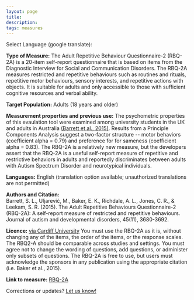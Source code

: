 ```yaml
---
layout: page
title: 
description:
tags: measures
---
```


Select Language (google translate):  

<div id="google_translate_element"></div><script type="text/javascript">
function googleTranslateElementInit() {
  new google.translate.TranslateElement({pageLanguage: 'en', layout: google.translate.TranslateElement.InlineLayout.SIMPLE, gaTrack: true, gaId: 'UA-64320648-1'}, 'google_translate_element');
}
</script><script type="text/javascript" src="//translate.google.com/translate_a/element.js?cb=googleTranslateElementInit"></script>  

**Type of Measure:**  The Adult Repetitive Behaviour Questionnaire-2 (RBQ-2A) is a 20-item self-report questionnaire that is based on items from the Diagnostic Interview for Social and Communication Disorders. The RBQ-2A measures restricted and repetitive behaviours such as routines and rituals, repetitive motor behaviours, sensory interests, and repetitive actions with objects. It is suitable for adults and only accessible to those with sufficient cognitive resources and verbal ability.    

**Target Population:** Adults (18 years and older)

**Measurement properties and previous use:** The psychometric properties of this evaulation tool were examined among university students in the UK and adults in Australia [(Barrett et al., 2015)](http://link.springer.com/article/10.1007/s10803-015-2514-6/fulltext.html). Results from a Principle Components Analysis suggest a two-factor structure -- motor behaviors (coefficient alpha = 0.79) and preference for for sameness (coefficient alpha = 0.83). The RBQ-2A is a relatively new measure, but the developers assert that the RBQ-2A is a useful self-report measure of repetitive and restrictive behaviors in adults and reportedly discriminates between adults with Autism Spectrum Disorder and neurotypical individuals.  

**Languages:** English (translation option available; unauthorized translations are not permitted)   

**Authors and Citation:**  
Barrett, S. L., Uljarević, M., Baker, E. K., Richdale, A. L., Jones, C. R., & Leekam, S. R. (2015). The Adult Repetitive Behaviours Questionnaire-2 (RBQ-2A): A self-report measure of restricted and repetitive behaviours. Journal of autism and developmental disorders, 45(11), 3680-3692.

**Licence:** [via Cardiff University](https://sites.cardiff.ac.uk/rbq2a/download/) You must use the RBQ-2A as it is, without changing any of the items, the order of the items, or the response scales. The RBQ2-A should be comparable across studies and settings. You must agree not to change the wording of questions, add questions, or administer only subsets of questions. The RBQ-2A is free to use, but users must acknowledge the sponsors in any publication using the appropriate citation (i.e. Baker et al., 2015).    

**Link to measure:** [RBQ-2A](https://sites.cardiff.ac.uk/rbq2a/download/)  

Corrections or updates? [Let us know!](http://disabilitymeasures.org/contact)
